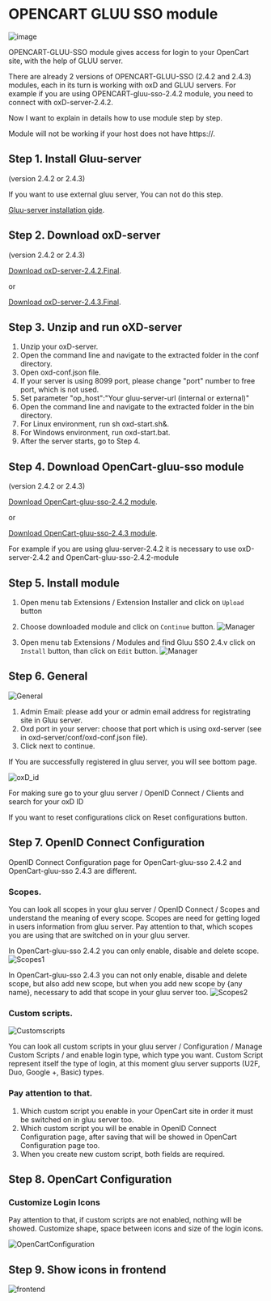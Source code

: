 OPENCART GLUU SSO module 
=========================
![image](https://raw.githubusercontent.com/GluuFederation/gluu-sso-OpenCart-module/master/plugin.jpg)

OPENCART-GLUU-SSO module gives access for login to your OpenCart site, with the help of GLUU server.

There are already 2 versions of OPENCART-GLUU-SSO (2.4.2 and 2.4.3) modules, each in its turn is working with oxD and GLUU servers.
For example if you are using OPENCART-gluu-sso-2.4.2 module, you need to connect with oxD-server-2.4.2.

Now I want to explain in details how to use module step by step. 

Module will not be working if your host does not have https://. 

## Step 1. Install Gluu-server 

(version 2.4.2 or 2.4.3)

If you want to use external gluu server, You can not do this step.   

[Gluu-server installation gide](https://www.gluu.org/docs/deployment/).

## Step 2. Download oxD-server 

(version 2.4.2 or 2.4.3)

[Download oxD-server-2.4.2.Final](https://ox.gluu.org/maven/org/xdi/oxd-server/2.4.2.Final/oxd-server-2.4.2.Final-distribution.zip).

or

[Download oxD-server-2.4.3.Final](https://ox.gluu.org/maven/org/xdi/oxd-server/2.4.3.Final/oxd-server-2.4.3.Final-distribution.zip).

## Step 3. Unzip and run oXD-server
 
1. Unzip your oxD-server. 
2. Open the command line and navigate to the extracted folder in the conf directory.
3. Open oxd-conf.json file.  
4. If your server is using 8099 port, please change "port" number to free port, which is not used.
5. Set parameter "op_host":"Your gluu-server-url (internal or external)"
6. Open the command line and navigate to the extracted folder in the bin directory.
7. For Linux environment, run sh oxd-start.sh&. 
8. For Windows environment, run oxd-start.bat.
9. After the server starts, go to Step 4.

## Step 4. Download OpenCart-gluu-sso module
 
(version 2.4.2 or 2.4.3)

[Download OpenCart-gluu-sso-2.4.2 module](https://raw.githubusercontent.com/GluuFederation/gluu-sso-OpenCart-module/master/Gluu_SSO_2.4.2/Gluu_SSO_2.4.2.zip).

or

[Download OpenCart-gluu-sso-2.4.3 module](https://raw.githubusercontent.com/GluuFederation/gluu-sso-OpenCart-module/master/Gluu_SSO_2.4.3/Gluu_SSO_2.4.3.zip).

For example if you are using gluu-server-2.4.2 it is necessary to use oxD-server-2.4.2 and OpenCart-gluu-sso-2.4.2-module

## Step 5. Install module
 
1. Open menu tab Extensions / Extension Installer and click on ```Upload``` button

2. Choose downloaded module and click on ```Continue``` button. 
![Manager](https://raw.githubusercontent.com/GluuFederation/gluu-sso-OpenCart-module/master/docu/1.png) 

3. Open menu tab Extensions / Modules and find Gluu SSO 2.4.v click on ```Install``` button, than click on ```Edit``` button.
![Manager](https://raw.githubusercontent.com/GluuFederation/gluu-sso-OpenCart-module/master/docu/2.png) 

## Step 6. General

![General](https://raw.githubusercontent.com/GluuFederation/gluu-sso-OpenCart-module/master/docu/6.png)  

1. Admin Email: please add your or admin email address for registrating site in Gluu server.
2. Oxd port in your server: choose that port which is using oxd-server (see in oxd-server/conf/oxd-conf.json file).
3. Click next to continue.

If You are successfully registered in gluu server, you will see bottom page.

![oxD_id](https://raw.githubusercontent.com/GluuFederation/gluu-sso-OpenCart-module/master/docu/7.png)

For making sure go to your gluu server / OpenID Connect / Clients and search for your oxD ID

If you want to reset configurations click on Reset configurations button.

## Step 7. OpenID Connect Configuration

OpenID Connect Configuration page for OpenCart-gluu-sso 2.4.2 and OpenCart-gluu-sso 2.4.3 are different.

### Scopes.
You can look all scopes in your gluu server / OpenID Connect / Scopes and understand the meaning of  every scope.
Scopes are need for getting loged in users information from gluu server.
Pay attention to that, which scopes you are using that are switched on in your gluu server.

In OpenCart-gluu-sso 2.4.2  you can only enable, disable and delete scope.
![Scopes1](https://raw.githubusercontent.com/GluuFederation/gluu-sso-OpenCart-module/master/docu/8.png) 

In OpenCart-gluu-sso 2.4.3 you can not only enable, disable and delete scope, but also add new scope, but when you add new scope by {any name}, necessary to add that scope in your gluu server too. 
![Scopes2](https://raw.githubusercontent.com/GluuFederation/gluu-sso-OpenCart-module/master/docu/9.png) 

### Custom scripts.

![Customscripts](https://raw.githubusercontent.com/GluuFederation/gluu-sso-OpenCart-module/master/docu/10.png)  

You can look all custom scripts in your gluu server / Configuration / Manage Custom Scripts / and enable login type, which type you want.
Custom Script represent itself the type of login, at this moment gluu server supports (U2F, Duo, Google +, Basic) types.

### Pay attention to that.

1. Which custom script you enable in your OpenCart site in order it must be switched on in gluu server too.
2. Which custom script you will be enable in OpenID Connect Configuration page, after saving that will be showed in OpenCart Configuration page too.
3. When you create new custom script, both fields are required.

## Step 8. OpenCart Configuration

### Customize Login Icons
 
Pay attention to that, if custom scripts are not enabled, nothing will be showed.
Customize shape, space between icons and size of the login icons.

![OpenCartConfiguration](https://raw.githubusercontent.com/GluuFederation/gluu-sso-OpenCart-module/master/docu/11.png)  

## Step 9. Show icons in frontend

![frontend](https://raw.githubusercontent.com/GluuFederation/gluu-sso-OpenCart-module/master/docu/12.png) 
